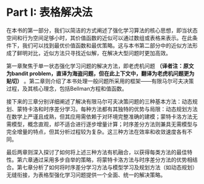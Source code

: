# Part I: 表格解决法
  在本书的第一部分，我们以简洁的方式阐述了强化学习算法的核心思想，即当状态空间和行为空间足够小时，其价值函数的近似可以通过数组或表格来表示。在此条件下，我们可以找到最优价值函数和最优策略。这与本书第二部分中的近似方法形成了鲜明对比，近似方法只寻找近似解，在解决大型问题时更加高效。

  第一章聚焦于单一状态强化学习问题的解决方法，即老虎机问题 **（译者注：原文为bandit problem，直译为海盗问题，但在此上下文中，翻译为老虎机问题更为贴切）** 。第二章则介绍了本书处理一般问题所采用的框架——有限马尔可夫决策过程，及其核心理念，包括Bellman方程和值函数。

  接下来的三章分别详细阐述了解决有限马尔可夫决策问题的三种基本方法：动态规划、蒙特卡洛和时序差分学习。每种方法都有其独特的优势与局限：动态规划方法在数学上严谨且成熟，但其应用需依赖于对环境完整准确的建模；蒙特卡洛方法无需模型，概念直观，却不适合进行逐步增量计算；时序差分方法则兼具无需模型与完全增量的特点，但其分析过程较为复杂。这三种方法在效率和收敛速度各有不同。

  最后两章则深入探讨了如何将上述三种方法有机融合，以获得每类方法的最佳特性。第六章通过采用多步自举的策略，将蒙特卡洛方法与时序差分方法的优势相结合。第七章分析了如何将时序差分学习方法与模型学习及规划方法（如动态规划）无缝衔接，为表格型强化学习问题提供一个全面、统一的解决策略。
